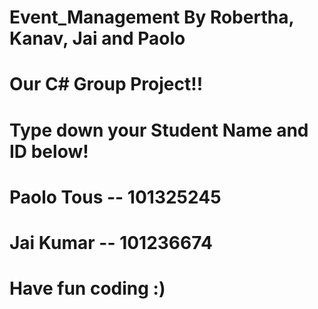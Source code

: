 # Event_Management By Robertha, Kanav, Jai and Paolo
# Our C# Group Project!!

# Type down your Student Name and ID below!
# Paolo Tous -- 101325245 
# Jai Kumar -- 101236674

# Have fun coding :)
